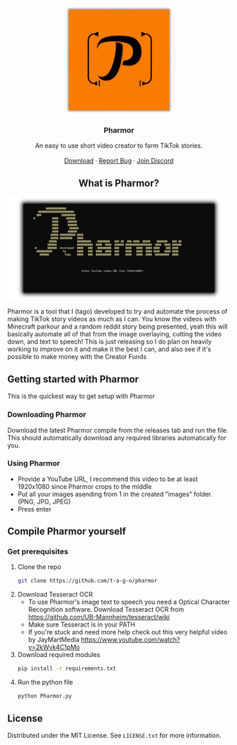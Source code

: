 <br />
<div align="center">
  <a href="https://github.com/t-a-g-o/pharmor">
    <img src="logo.png" alt="Logo" width="245" height="245">
  </a>

<h3 align="center">Pharmor</h3>

  <p align="center">
    An easy to use short video creator to farm TikTok stories.
    <br />
    <br />
    <a href="https://github.com/t-a-g-o/pharmor/releases">Download</a>
    ·
    <a href="https://github.com/t-a-g-o/pharmor/issues">Report Bug</a>
    ·
    <a href="https://tago.works/discord">Join Discord</a>
  </p>
</div>

<h2 align="center">What is Pharmor?</h2>

 ![Pharmor](https://github.com/t-a-g-o/pharmor/blob/ba93865ed3764a81b0bbfb1bb32de45c4303acda/showcase.png)

Pharmor is a tool that I (tago) developed to try and automate the process of making TikTok story videos as much as I can. You know the videos with Minecraft parkour and a random reddit story being
presented, yeah this will basically automate all of that from the image overlaying, cutting the video down, and text to speech!
This is just releasing so I do plan on heavily working to improve on it and make it the best I can, and also see if it's possible to make money with the Creator Funds

## Getting started with Pharmor
This is the quickest way to get setup with Pharmor
### Downloading Pharmor
Download the latest Pharmor compile from the releases tab and run the file.
This should automatically download any required libraries automatically for you.
### Using Pharmor
* Provide a YouTube URL, I recommend this video to be at least 1920x1080 since Pharmor crops to the middle
* Put all your images asending from 1 in the created "images" folder. (PNG, JPG, JPEG)
* Press enter

## Compile Pharmor yourself

### Get prerequisites
1. Clone the repo
   ```sh
   git clone https://github.com/t-a-g-o/pharmor
   ```
2. Download Tesseract OCR
   * To use Pharmor's image text to speech you need a Optical Character Recognition software. Download Tesseract OCR from https://github.com/UB-Mannheim/tesseract/wiki
   * Make sure Tesseract is in your PATH
   * If you're stuck and need more help check out this very helpful video by JayMartMedia https://www.youtube.com/watch?v=2kWvk4C1pMo
3. Download required modules
   ```sh
   pip install -r requirements.txt
   ```
4. Run the python file
   ```sh
   python Pharmor.py
   ```
## License

Distributed under the MIT License. See `LICENSE.txt` for more information.


